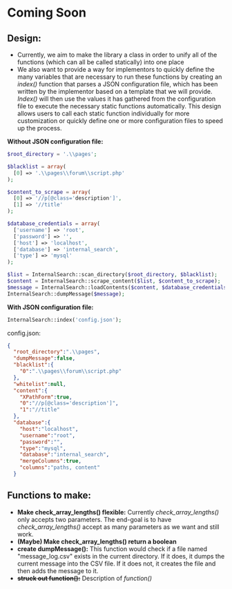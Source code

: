 # Coming Soon
## Design:
- Currently, we aim to make the library a class in order to unify all of the functions (which can all be called statically) into one place
- We also want to provide a way for implementors to quickly define the many variables that are necessary to run these functions by creating an *index()* function that parses a JSON configuration file, which has been written by the implementor based on a template that we will provide. *Index()* will then use the values it has gathered from the configuration file to execute the necessary static functions automatically. This design allows users to call each static function individually for more customization or quickly define one or more configuration files to speed up the process.

**Without JSON configuration file:**
```php
$root_directory = '.\\pages';

$blacklist = array(
  [0] => '.\\pages\\forum\\script.php'
);

$content_to_scrape = array(
  [0] => '//p[@class='description']',
  [1] => '//title'
);

$database_credentials = array(
  ['username'] => 'root',
  ['password'] => '',
  ['host'] => 'localhost',
  ['database'] => 'internal_search',
  ['type'] => 'mysql'
);

$list = InternalSearch::scan_directory($root_directory, $blacklist);
$content = InternalSearch::scrape_content($list, $content_to_scrape);
$message = InternalSearch::loadContents($content, $database_credentials);
InternalSearch::dumpMessage($message);
```
**With JSON configuration file:**
```php
InternalSearch::index('config.json');
```
config.json:
```json
{
  "root_directory":".\\pages",
  "dumpMessage":false,
  "blacklist":{
    "0":".\\pages\\forum\\script.php"
  },
  "whitelist":null,
  "content":{
    "XPathForm":true,
    "0":"//p[@class='description']",
    "1":"//title"
  },
  "database":{
    "host":"localhost",
    "username":"root",
    "password":"",
    "type":"mysql",
    "database":"internal_search",
    "mergeColumns":true,
    "columns":"paths, content"
  }
```

## Functions to make:
- **Make check_array_lengths() flexible:** Currently *check_array_lengths()* only accepts two parameters. The end-goal is to have *check_array_lengths()* accept as many parameters as we want and still work.
- **(Maybe) Make check_array_lengths() return a boolean**
- **create dumpMessage():** This function would check if a file named "message_log.csv" exists in the current directory. If it does, it dumps the current message into the CSV file. If it does not, it creates the file and then adds the message to it.
- <s>**struck out function():**</s> Description of *function()*
